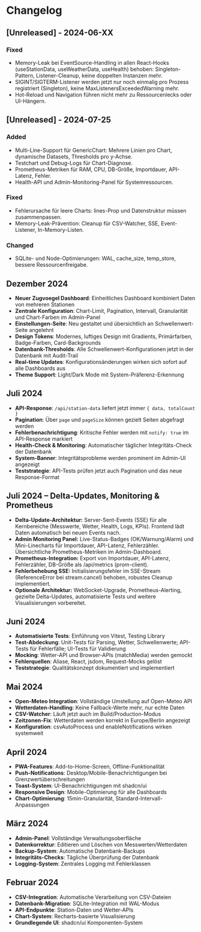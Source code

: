 # Changelog

## [Unreleased] - 2024-06-XX
### Fixed
- Memory-Leak bei EventSource-Handling in allen React-Hooks (useStationData, useWeatherData, useHealth) behoben: Singleton-Pattern, Listener-Cleanup, keine doppelten Instanzen mehr.
- SIGINT/SIGTERM-Listener werden jetzt nur noch einmalig pro Prozess registriert (Singleton), keine MaxListenersExceededWarning mehr.
- Hot-Reload und Navigation führen nicht mehr zu Ressourcenlecks oder UI-Hängern.

## [Unreleased] - 2024-07-25
### Added
- Multi-Line-Support für GenericChart: Mehrere Linien pro Chart, dynamische Datasets, Thresholds pro y-Achse.
- Testchart und Debug-Logs für Chart-Diagnose.
- Prometheus-Metriken für RAM, CPU, DB-Größe, Importdauer, API-Latenz, Fehler.
- Health-API und Admin-Monitoring-Panel für Systemressourcen.
### Fixed
- Fehlerursache für leere Charts: lines-Prop und Datenstruktur müssen zusammenpassen.
- Memory-Leak-Prävention: Cleanup für CSV-Watcher, SSE, Event-Listener, In-Memory-Listen.
### Changed
- SQLite- und Node-Optimierungen: WAL, cache_size, temp_store, bessere Ressourcenfreigabe.

## Dezember 2024
- **Neuer Zugvoegel Dashboard**: Einheitliches Dashboard kombiniert Daten von mehreren Stationen
- **Zentrale Konfiguration**: Chart-Limit, Pagination, Intervall, Granularität und Chart-Farben im Admin-Panel
- **Einstellungen-Seite**: Neu gestaltet und übersichtlich an Schwellenwert-Seite angelehnt
- **Design Tokens**: Modernes, luftiges Design mit Gradients, Primärfarben, Badge-Farben, Card-Backgrounds
- **Datenbank-Thresholds**: Alle Schwellenwert-Konfigurationen jetzt in der Datenbank mit Audit-Trail
- **Real-time Updates**: Konfigurationsänderungen wirken sich sofort auf alle Dashboards aus
- **Theme Support**: Light/Dark Mode mit System-Präferenz-Erkennung

## Juli 2024
- **API-Response**: `/api/station-data` liefert jetzt immer `{ data, totalCount }`
- **Pagination**: Über `page` und `pageSize` können gezielt Seiten abgefragt werden
- **Fehlerbenachrichtigung**: Kritische Fehler werden mit `notify: true` im API-Response markiert
- **Health-Check & Monitoring**: Automatischer täglicher Integritäts-Check der Datenbank
- **System-Banner**: Integritätsprobleme werden prominent im Admin-UI angezeigt
- **Teststrategie**: API-Tests prüfen jetzt auch Pagination und das neue Response-Format

## Juli 2024 – Delta-Updates, Monitoring & Prometheus
- **Delta-Update-Architektur:** Server-Sent-Events (SSE) für alle Kernbereiche (Messwerte, Wetter, Health, Logs, KPIs). Frontend lädt Daten automatisch bei neuen Events nach.
- **Admin Monitoring Panel:** Live-Status-Badges (OK/Warnung/Alarm) und Mini-Linecharts für Importdauer, API-Latenz, Fehlerzähler. Übersichtliche Prometheus-Metriken im Admin-Dashboard.
- **Prometheus-Integration:** Export von Importdauer, API-Latenz, Fehlerzähler, DB-Größe als /api/metrics (prom-client).
- **Fehlerbehebung SSE:** Initialisierungsfehler im SSE-Stream (ReferenceError bei stream.cancel) behoben, robustes Cleanup implementiert.
- **Optionale Architektur:** WebSocket-Upgrade, Prometheus-Alerting, gezielte Delta-Updates, automatisierte Tests und weitere Visualisierungen vorbereitet.

## Juni 2024
- **Automatisierte Tests**: Einführung von Vitest, Testing Library
- **Test-Abdeckung**: Unit-Tests für Parsing, Wetter, Schwellenwerte; API-Tests für Fehlerfälle; UI-Tests für Validierung
- **Mocking**: Wetter-API und Browser-APIs (matchMedia) werden gemockt
- **Fehlerquellen**: Aliase, React, jsdom, Request-Mocks gelöst
- **Teststrategie**: Qualitätskonzept dokumentiert und implementiert

## Mai 2024
- **Open-Meteo Integration**: Vollständige Umstellung auf Open-Meteo API
- **Wetterdaten-Handling**: Keine Fallback-Werte mehr, nur echte Daten
- **CSV-Watcher**: Läuft jetzt auch im Build/Production-Modus
- **Zeitzonen-Fix**: Wetterdaten werden korrekt in Europe/Berlin angezeigt
- **Konfiguration**: csvAutoProcess und enableNotifications wirken systemweit

## April 2024
- **PWA-Features**: Add-to-Home-Screen, Offline-Funktionalität
- **Push-Notifications**: Desktop/Mobile-Benachrichtigungen bei Grenzwertüberschreitungen
- **Toast-System**: UI-Benachrichtigungen mit shadcn/ui
- **Responsive Design**: Mobile-Optimierung für alle Dashboards
- **Chart-Optimierung**: 15min-Granularität, Standard-Intervall-Anpassungen

## März 2024
- **Admin-Panel**: Vollständige Verwaltungsoberfläche
- **Datenkorrektur**: Editieren und Löschen von Messwerten/Wetterdaten
- **Backup-System**: Automatische Datenbank-Backups
- **Integritäts-Checks**: Tägliche Überprüfung der Datenbank
- **Logging-System**: Zentrales Logging mit Fehlerklassen

## Februar 2024
- **CSV-Integration**: Automatische Verarbeitung von CSV-Dateien
- **Datenbank-Migration**: SQLite-Integration mit WAL-Modus
- **API-Endpunkte**: Station-Daten und Wetter-APIs
- **Chart-System**: Recharts-basierte Visualisierung
- **Grundlegende UI**: shadcn/ui Komponenten-System 